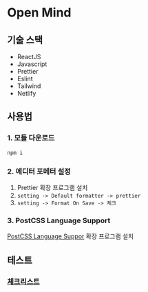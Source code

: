 # Open Mind

## 기술 스택

- ReactJS
- Javascript
- Prettier
- Eslint
- Tailwind
- Netlify

## 사용법

### 1. 모듈 다운로드

```
npm i
```

### 2. 에디터 포메터 설정

1. Prettier 확장 프로그램 설치
2. `setting -> Default formatter -> prettier`
3. `setting -> Format On Save -> 체크`

### 3. PostCSS Language Support

[PostCSS Language Suppor](https://marketplace.visualstudio.com/items?itemName=csstools.postcss) 확장 프로그램 설치

## 테스트

### [체크리스트](./docs/checklist.md)
